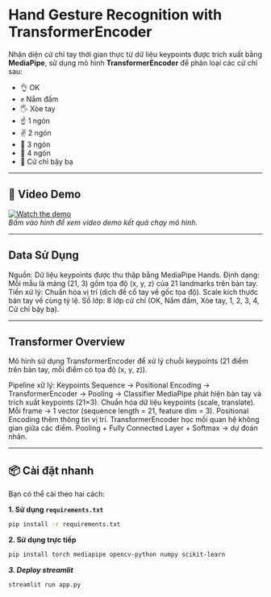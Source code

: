 # Hand Gesture Recognition with TransformerEncoder

Nhận diện cử chỉ tay thời gian thực từ dữ liệu keypoints được trích xuất bằng **MediaPipe**, sử dụng mô hình **TransformerEncoder** để phân loại các cử chỉ sau:

- 👌 OK
- ✊ Nắm đấm
- 🖐 Xòe tay
- ☝ 1 ngón
- ✌ 2 ngón
- 🤟 3 ngón
- 🖖 4 ngón
- 🖕 Cử chỉ bậy bạ

---

## 🎥 Video Demo
[![Watch the demo](demo_thumbnail.png)](demo_video.mp4)  
*Bấm vào hình để xem video demo kết quả chạy mô hình.*

---

## Data Sử Dụng
Nguồn: Dữ liệu keypoints được thu thập bằng MediaPipe Hands.
Định dạng: Mỗi mẫu là mảng (21, 3) gồm tọa độ (x, y, z) của 21 landmarks trên bàn tay.
Tiền xử lý:
Chuẩn hóa vị trí (dịch để cổ tay về gốc tọa độ).
Scale kích thước bàn tay về cùng tỷ lệ.
Số lớp: 8 lớp cử chỉ (OK, Nắm đấm, Xòe tay, 1, 2, 3, 4, Cử chỉ bậy bạ).

---

## Transformer Overview
Mô hình sử dụng TransformerEncoder để xử lý chuỗi keypoints (21 điểm trên bàn tay, mỗi điểm có tọa độ (x, y, z)).

Pipeline xử lý: Keypoints Sequence → Positional Encoding → TransformerEncoder → Pooling → Classifier
MediaPipe phát hiện bàn tay và trích xuất keypoints (21×3).
Chuẩn hóa dữ liệu keypoints (scale, translate).
Mỗi frame → 1 vector (sequence length = 21, feature dim = 3).
Positional Encoding thêm thông tin vị trí.
TransformerEncoder học mối quan hệ không gian giữa các điểm.
Pooling + Fully Connected Layer + Softmax → dự đoán nhãn.

---

## 📦 Cài đặt nhanh
Bạn có thể cài theo hai cách:

**1. Sử dụng `requirements.txt`**
```bash
pip install -r requirements.txt
```
**2. Sử dụng trực tiếp**
```bash
pip install torch mediapipe opencv-python numpy scikit-learn
```
***3. Deploy streamlit***
```bash
streamlit run app.py
```
